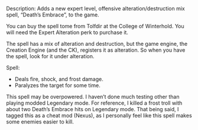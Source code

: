 Description: Adds a new expert level, offensive alteration/destruction mix spell, “Death’s Embrace”, to the game. 

You can buy the spell tome from Tolfdir at the College of Winterhold. You will need the Expert Alteration perk to purchase it.

The spell has a mix of alteration and destruction, but the game engine, the Creation Engine (and the CK), registers it as alteration. So when you have the spell, look for it under alteration.

Spell:
- Deals fire, shock, and frost damage.
- Paralyzes the target for some time.	

This spell may be overpowered. I haven’t done much testing other than playing modded Legendary mode. For reference, I killed a frost troll with about two Death’s Embrace hits on Legendary mode. That being said, I tagged this as a cheat mod (Nexus), as I personally feel like this spell makes some enemies easier to kill.
